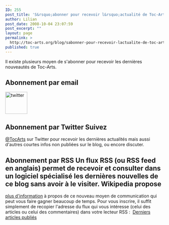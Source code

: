 ```yaml
---
ID: 255
post_title: 'S&rsquo;abonner pour recevoir l&rsquo;actualité de Toc-Arts'
author: Lilian
post_date: 2008-10-04 23:07:59
post_excerpt: ""
layout: page
permalink: >
  http://toc-arts.org/blog/sabonner-pour-recevoir-lactualite-de-toc-arts/
published: true
---
```

Il existe plusieurs moyen de s'abonner pour recevoir les dernières nouveautés de Toc-Arts. 
## Abonnement par email

[<img class="alignleft" title="twitter" alt="twitter" src="http://toc-arts.org/blog/wp-content/uploads/2009/11/twitter.jpg" width="70" height="70" />][1] 
## Abonnement par Twitter Suivez 

[@TocArts][1] sur Twitter pour recevoir les dernières actualités mais aussi d'autres courtes infos non publiées sur le blog, ou encore discuter. 
## 

## 

## Abonnement par RSS Un flux RSS (ou RSS feed en anglais) permet de recevoir et consulter dans un logiciel spécialisé les dernières nouvelles de ce blog sans avoir à le visiter. Wikipedia propose 

[plus d'information][2] à propos de ce nouveau moyen de communication qui peut vous faire gagner beaucoup de temps. Pour vous inscrire, il suffit simplement de recopier l'adresse du flux qui vous intéresse (celui des articles ou celui des commentaires) dans votre lecteur RSS : <a href="http://toc-arts.org/blog/feed/" rel="alternate" type="application/rss+xml"><img style="vertical-align: middle; border: 0;" alt="" src="http://toc-arts.org/blog/wp-content/uploads/2008/03/rss-feed-icon32x32.png" /></a> <a href="http://toc-arts.org/blog/feed/" rel="alternate" type="application/rss+xml">Derniers articles publiés </a>

 [1]: http://twitter.com/tocarts
 [2]: http://fr.wikipedia.org/wiki/Really_Simple_Syndication